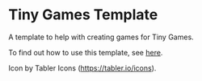 # Tiny Games Template

A template to help with creating games for Tiny Games.

To find out how to use this template, see [here](https://github.com/C0mplexity0/tiny-games/wiki).

Icon by Tabler Icons (https://tabler.io/icons).
